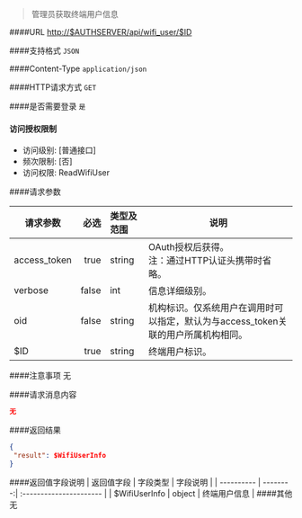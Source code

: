 
> 管理员获取终端用户信息

####URL
<http://$AUTHSERVER/api/wifi_user/$ID>

####支持格式
`JSON`

####Content-Type
`application/json`

####HTTP请求方式
`GET`

####是否需要登录
`是`

#### 访问授权限制
* 访问级别: [普通接口]
* 频次限制: [否]
* 访问权限: ReadWifiUser


####请求参数

| 请求参数      |    必选 | 类型及范围  | 说明                                |
| ------------- | -------:| :---------- | ----------------------------------- |
| access_token  | true    | string      | OAuth授权后获得。</br>注：通过HTTP认证头携带时省略。 |
| verbose | false |   int | 信息详细级别。 |
| oid | false |   string |  机构标识。仅系统用户在调用时可以指定，默认为与access_token关联的用户所属机构相同。 |
| $ID | true |    string |  终端用户标识。|


####注意事项
无

####请求消息内容
``` JSON
无
```

####返回结果
``` JSON
{
 "result": $WifiUserInfo
}
```
####返回值字段说明
| 返回值字段 | 字段类型 | 字段说明                |
| ---------- | --------:| :---------------------- |
| $WifiUserInfo |   object |  终端用户信息 |
####其他
无
